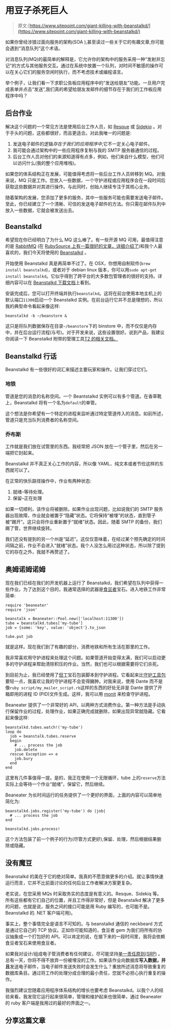 # 用豆子杀死巨人

> 原文:[https://www.sitepoint.com/giant-killing-with-beanstalkd/](https://www.sitepoint.com/giant-killing-with-beanstalkd/)

如果你曾经涉猎过面向服务的架构(SOA ),甚至读过一些关于它的有趣文章,你可能会遇到“消息队列”这个术语。

对消息队列(MQ)的最简单的解释是，它允许你的架构中的服务采用一种“发射并忘记”的方式与其他服务交互。通过在系统中放置一个队列，对时间不敏感的操作可以在关心它们的服务空闲时执行，而不考虑技术或编程语言。

举个例子，让我们看一下求职公告板应用程序中的“发送给朋友”功能。一旦用户完成表单并点击“发送”,我们真的希望给朋友发邮件的细节存在于我们的工作板应用程序中吗？

## 后台作业

解决这个问题的一个常见方法是使用后台工作人员，如 [Resque](https://github.com/resque/resque) 或 [Sidekiq](http://sidekiq.org/) 。对于手头的问题，这些都很好，而且更适合。对此我唯一的问题是:

1.  发送电子邮件的逻辑*存在于我们的应用程序中*,它不一定关心电子邮件。
2.  我可能会通过架构中的一些应用程序复制与我的 SMTP 服务器通信的过程。
3.  后台工作人员对他们的来源知道得有点多，例如，他们来自什么模型，他们可以访问什么(我的整个应用堆栈)。

如果您的体系结构正在发展，可能值得考虑将一些后台工作人员转移到 MQ。对我来说，MQ 只是工作。您放入一些数据，一个守护进程或应用程序会在一段时间后获取这些数据并对其进行操作。与此同时，创始人继续专注于其核心业务。

随着架构的发展，您添加了更多的服务，其中一些服务可能也需要发送电子邮件。至此，你已经建立了一个清晰、可信的发送电子邮件的方法。你只需在邮件队列中放入一些数据，它就会被发送出去。

## Beanstalkd

希望现在你已经明白了为什么 MQ 这么棒了。有一些开源 MQ 可用，最值得注意的是 [RabbitMQ](http://www.rabbitmq.com/) (在 [RubySource 上有一篇很好的文章，详细介绍了](https://www.sitepoint.com/introduction-to-messaging-systems-for-rubyists/))和我个人最喜欢的，我们今天将使用的 [Beanstalkd](http://kr.github.io/beanstalkd/) 。

开始使用 Beanstalkd 真是再简单不过了。在 OSX，你想用自制软件(`brew install beanstalkd`)，或者对于 debian linux 版本，你可以用`sudo apt-get install beanstalkd`。它似乎得到了跨平台的大多数包管理者的很好的支持。详细内容可以在 [Beanstalkd 下载文档](http://kr.github.io/beanstalkd/download.html)上看到。

安装完成后，您可以打开终端并执行`beanstalkd`。这将在前台使用本地主机上的默认端口`11300`启动一个 Beanstalkd 实例。在前台运行它并不总是理想的，所以我的典型命令看起来像这样:

```
beanstalkd -b ~/beanstore &
```

这只是将队列数据保存在目录`~/beanstore`下的 binstore 中，而不仅仅是内存中，并在后台运行流程(与号)。对于开发来说，这些设置很好。说到产品，我建议你阅读一下 Beanstalkd 附带的管理工具[T2 的相关文档。](https://github.com/kr/beanstalkd/tree/master/adm)

## Beanstalkd 行话

Beanstalkd 有一些很好的词汇来描述主要玩家和操作。让我们穿过它们。

### 地铁

管道是您的消息的名称空间。一个 Beantstalkd 实例可以有多个管道。在香草靴上，Beanstalkd 将有一个名为`default`的单管。

这个想法是你希望有一个特定的进程来监听通过特定管道传入的消息。如前所述，管道只是充当队列消费者的名称空间。

### 乔布斯

工作就是我们放在试管里的东西。我经常把 JSON 放在一个管子里，然后在另一端把它封起来。

Beanstalkd 并不真正关心工作的内容，所以像 YAML、纯文本或者节俭这样的东西就可以了。

在正常的快乐路径操作中，作业有两种状态:

1.  就绪–等待处理。
2.  保留–正在处理

如果一切顺利，该作业将被删除。如果作业出现问题，比如说我们的 SMTP 服务器出现故障，作业就会被置于“隐藏”状态。它将保持“被埋”的状态，直到管子被“踢开”。这只会将作业重新置于“就绪”状态。因此，随着 SMTP 的备份，我们踢了管，世界继续旋转。

我们还没有提到的另一个州是“延迟”。这仅仅意味着，在经过某个预先确定的时间间隔之前，作业不会进入“就绪”状态。我个人没怎么用过这种状态，所以除了提到它的存在之外，我就不再赘述了。

## 奥姆诺姆诺姆

现在我们已经在我们的开发机器上运行了 Beanstalkd，我们希望在队列中获得一些作业。为了达到这个目的，我通常选择的武器是[食豆者](https://github.com/beanstalkd/beaneater)宝石。进入地铁工作非常简单:

```
require 'beaneater'
require 'json'

beanstalk = Beaneater::Pool.new(['localhost:11300'])
tube = beanstalkd.tubes['my-tube']
job = {some: 'key', value: 'object'}.to_json

tube.put job
```

就是这样。现在我们到了有趣的部分，消费地铁和所有生活在那里的工作。

我非常喜欢用守护进程来处理这个问题。如果管道开始变得太满，我们可以启动更多的守护进程来帮助清除积压的作业。当然，我们也可以根据需要将它们杀死。

到目前为止，我已经使用了[但丁](https://github.com/bazaarlabs/dante)宝石包装脚本到守护进程。它看起来比[守护工具包](https://github.com/kennethkalmer/daemon-kit)要轻一点，我喜欢让我的守护进程不会变得臃肿。对我来说，使用 Dante 而不是像`ruby script/my_mailer_script.rb`这样的东西的好处无非是 Dante 提供了开箱即用的进程 ID (PID)文件生成。这样，我可以用 [monit](http://mmonit.com/monit/) 来检查守护进程。

Beaneater 提供了一个非常好的 API，以两种方式消费作业。第一种方法是手动执行保留作业的过程，处理作业，如果正确完成就删除，如果出现异常就隐藏。它看起来像这样:

```
beanstalkd.tubes.watch!('my-tube')
loop do
  job = beanstalk.tubes.reserve
  begin
    # ... process the job
    job.delete
  rescue Exception => e
    job.bury
  end
end
```

这里有几件事值得一提。是的，我正在使用一个无限循环，tube 上的`reserve`方法实际上会等待一个作业“就绪”，保留它，然后继续。

Beaneater 为长时间运行的任务提供了一个更好的界面，上面的内容可以简单地简化为:

```
beanstalkd.jobs.register('my-tube') do |job|
  # ... process the job
end

beanstalkd.jobs.process!
```

这个方法包装了前一个例子的行为(尽管方式更好),保留、处理，然后根据结果删除或隐藏。

## 没有魔豆

Beanstalkd 的美在于它的绝对简单。我真的不愿意做更多的介绍。就让事情快速运行而言，它并不比前面讨论的任何后台工作者解决方案更复杂。

老实说，在您采用 MQs 时采取务实的态度是有意义的。Resque、Sidekiq 等。所有这些都有它们自己的位置，并且工作得非常好，但是 Beanstalkd 解决了更多的问题，也就是说，服务之间的接口可能是用 Ruby 编写的，也可能不是。Beanstalkd 的. NET 客户端可用)。

事实上，整个事情完全是语言不可知的。与 beanstalkd 通信的 neckbeard 方式是通过它自己的 TCP 协议。正如你可能知道的，食豆者 gem 为我们将所有的协议抽象成一个打包好的 API。可以肯定的说，在接下来的一段时间里，我将会依赖食豆者宝石来使用食豆者。

如果我对设计/组成电子管消费者有任何建议，尽可能坚持[单一责任原则(SRP)](http://www.oodesign.com/single-responsibility-principle.html) 。总有一天，你将不得不放弃一份被埋没的工作。如果该作业向数据库**写入数据，并且**发送电子邮件，当电子邮件发送失败时会发生什么？重放所述消息将导致重复的数据库条目。通过将工作的处理分成合理的最小责任，您就不必担心执行重复的操作。

我强烈建议您随着应用程序体系结构的增长也要考虑 Beanstalkd。以我个人的经验来看，我发现它运行起来很简单，管理和维护起来也很简单，通过 Beaneater 的 ruby 客户端是我用过的最好的界面之一。

## 分享这篇文章